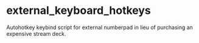 # external_keyboard_hotkeys
Autohotkey keybind script for external numberpad in lieu of purchasing an expensive stream deck.
